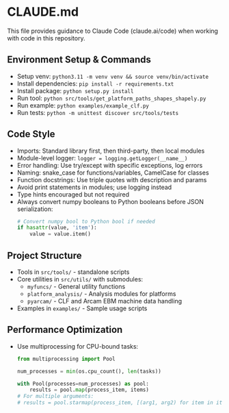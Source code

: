 # CLAUDE.md

This file provides guidance to Claude Code (claude.ai/code) when working with code in this repository.

## Environment Setup & Commands
- Setup venv: `python3.11 -m venv venv && source venv/bin/activate`
- Install dependencies: `pip install -r requirements.txt`
- Install package: `python setup.py install`
- Run tool: `python src/tools/get_platform_paths_shapes_shapely.py`
- Run example: `python examples/example_clf.py`
- Run tests: `python -m unittest discover src/tools/tests`

## Code Style
- Imports: Standard library first, then third-party, then local modules
- Module-level logger: `logger = logging.getLogger(__name__)`
- Error handling: Use try/except with specific exceptions, log errors
- Naming: snake_case for functions/variables, CamelCase for classes
- Function docstrings: Use triple quotes with description and params
- Avoid print statements in modules; use logging instead
- Type hints encouraged but not required
- Always convert numpy booleans to Python booleans before JSON serialization:
  ```python
  # Convert numpy bool to Python bool if needed
  if hasattr(value, 'item'):
      value = value.item()
  ```

## Project Structure
- Tools in `src/tools/` - standalone scripts
- Core utilities in `src/utils/` with submodules:
  - `myfuncs/` - General utility functions
  - `platform_analysis/` - Analysis modules for platforms
  - `pyarcam/` - CLF and Arcam EBM machine data handling
- Examples in `examples/` - Sample usage scripts

## Performance Optimization
- Use multiprocessing for CPU-bound tasks:
  ```python
  from multiprocessing import Pool
  
  num_processes = min(os.cpu_count(), len(tasks))
  
  with Pool(processes=num_processes) as pool:
      results = pool.map(process_item, items)
  # For multiple arguments: 
  # results = pool.starmap(process_item, [(arg1, arg2) for item in items])
  ```